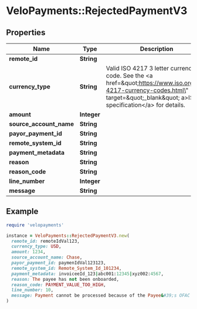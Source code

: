# VeloPayments::RejectedPaymentV3

## Properties

| Name | Type | Description | Notes |
| ---- | ---- | ----------- | ----- |
| **remote_id** | **String** |  |  |
| **currency_type** | **String** | Valid ISO 4217 3 letter currency code. See the &lt;a href&#x3D;\&quot;https://www.iso.org/iso-4217-currency-codes.html\&quot; target&#x3D;\&quot;_blank\&quot; a&gt;ISO specification&lt;/a&gt; for details. |  |
| **amount** | **Integer** |  |  |
| **source_account_name** | **String** |  |  |
| **payor_payment_id** | **String** |  |  |
| **remote_system_id** | **String** |  | [optional] |
| **payment_metadata** | **String** |  | [optional] |
| **reason** | **String** |  |  |
| **reason_code** | **String** |  | [optional] |
| **line_number** | **Integer** |  | [optional] |
| **message** | **String** |  | [optional] |

## Example

```ruby
require 'velopayments'

instance = VeloPayments::RejectedPaymentV3.new(
  remote_id: remoteIdVal123,
  currency_type: USD,
  amount: 1234,
  source_account_name: Chase,
  payor_payment_id: paymenIdVal123123,
  remote_system_id: Remote_System_Id_101234,
  payment_metadata: invoiceeId_123|abc001:12345|xyz002:4567,
  reason: The payee has not been onboarded,
  reason_code: PAYMENT_VALUE_TOO_HIGH,
  line_number: 10,
  message: Payment cannot be processed because of the Payee&#39;s OFAC or Compliance Status
)
```

